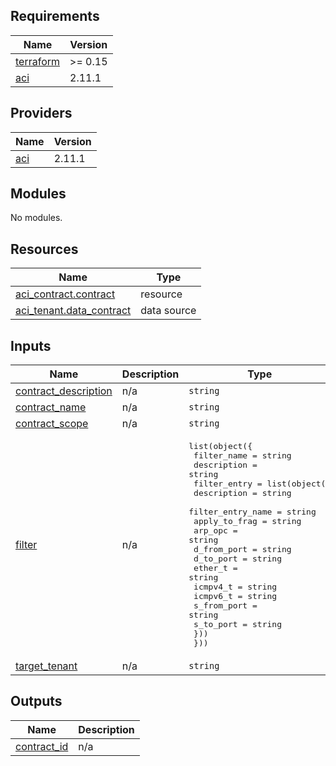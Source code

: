 <!-- BEGIN_TF_DOCS -->
## Requirements

| Name | Version |
|------|---------|
| <a name="requirement_terraform"></a> [terraform](#requirement\_terraform) | >= 0.15 |
| <a name="requirement_aci"></a> [aci](#requirement\_aci) | 2.11.1 |

## Providers

| Name | Version |
|------|---------|
| <a name="provider_aci"></a> [aci](#provider\_aci) | 2.11.1 |

## Modules

No modules.

## Resources

| Name | Type |
|------|------|
| [aci_contract.contract](https://registry.terraform.io/providers/ciscodevnet/aci/2.11.1/docs/resources/contract) | resource |
| [aci_tenant.data_contract](https://registry.terraform.io/providers/ciscodevnet/aci/2.11.1/docs/data-sources/tenant) | data source |

## Inputs

| Name | Description | Type | Default | Required |
|------|-------------|------|---------|:--------:|
| <a name="input_contract_description"></a> [contract\_description](#input\_contract\_description) | n/a | `string` | n/a | yes |
| <a name="input_contract_name"></a> [contract\_name](#input\_contract\_name) | n/a | `string` | n/a | yes |
| <a name="input_contract_scope"></a> [contract\_scope](#input\_contract\_scope) | n/a | `string` | n/a | yes |
| <a name="input_filter"></a> [filter](#input\_filter) | n/a | <pre>list(object({<br>    filter_name = string<br>    description = string<br>    filter_entry = list(object({<br>      description       = string<br>      filter_entry_name = string<br>      apply_to_frag     = string<br>      arp_opc           = string<br>      d_from_port       = string<br>      d_to_port         = string<br>      ether_t           = string<br>      icmpv4_t          = string<br>      icmpv6_t          = string<br>      s_from_port       = string<br>      s_to_port         = string<br>    }))<br>  }))</pre> | n/a | yes |
| <a name="input_target_tenant"></a> [target\_tenant](#input\_target\_tenant) | n/a | `string` | n/a | yes |

## Outputs

| Name | Description |
|------|-------------|
| <a name="output_contract_id"></a> [contract\_id](#output\_contract\_id) | n/a |
<!-- END_TF_DOCS -->